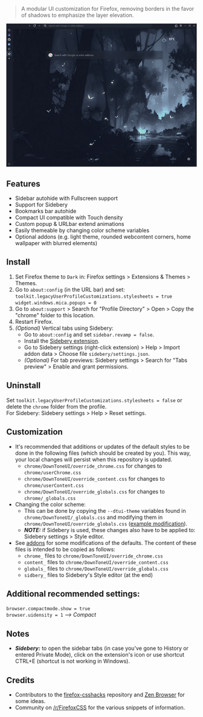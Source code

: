 > A modular UI customization for Firefox, removing borders in the favor of shadows to emphasize the layer elevation.

![Preview](assets/preview.gif "Preview")

## Features

* Sidebar autohide with Fullscreen support
* Support for Sidebery
* Bookmarks bar autohide
* Compact UI compatible with Touch density
* Custom popup & URLbar extend animations
* Easily themeable by changing color scheme variables
* Optional addons (e.g. light theme, rounded webcontent corners, home wallpaper with blurred elements)

## Install

1. Set Firefox theme to `Dark` in: Firefox settings > Extensions & Themes > Themes.
2. Go to `about:config` (in the URL bar) and set:<br>
    `toolkit.legacyUserProfileCustomizations.stylesheets = true`<br>
    `widget.windows.mica.popups = 0`
3. Go to `about:support` > Search for "Profile Directory" > Open > Copy the "chrome" folder to this location.
4. Restart Firefox.
5. *(Optional)* Vertical tabs using Sidebery:
    * Go to `about:config` and set `sidebar.revamp = false`.
    * Install the [Sidebery extension](https://addons.mozilla.org/en-US/firefox/addon/sidebery/).
    * Go to Sidebery settings (right-click extension) > Help > Import addon data > Choose file `sidebery/settings.json`.
    * *(Optional)* For tab previews: Sidebery settings > Search for "Tabs preview" > Enable and grant permissions.

## Uninstall

Set `toolkit.legacyUserProfileCustomizations.stylesheets = false` or delete the `chrome` folder from the profile.\
For Sidebery: Sidebery settings > Help > Reset settings.

## Customization

* It's recommended that additions or updates of the default styles to be done in the following files (which should be created by you). This way, your local changes will persist when this repository is updated.
    * `chrome/DownToneUI/override_chrome.css` for changes to `chrome/userChrome.css`
    * `chrome/DownToneUI/override_content.css` for changes to `chrome/userContent.css`
    * `chrome/DownToneUI/override_globals.css` for changes to `chrome/_globals.css`
* Changing the color scheme:
    * This can be done by copying the `--dtui-theme` variables found in `chrome/DownToneUI/_globals.css` and modifying them in `chrome/DownToneUI/override_globals.css` ([example modification](https://github.com/oviung/DownToneUI-Firefox/blob/main/addons/themes/DownToneUI_Light/globals_theme_DownToneUI_Light.css)).
    * *__NOTE:__* if Sidebery is used, these changes also have to be applied to: Sidebery settings > Style editor.
* See [addons](addons/) for some modifications of the defaults. The content of these files is intended to be copied as follows:
    * `chrome_` files to `chrome/DownToneUI/override_chrome.css`
    * `content_` files to `chrome/DownToneUI/override_content.css`
    * `globals_` files to `chrome/DownToneUI/override_globals.css`
    * `sidbery_` files to Sidebery's Style editor (at the end)

## Additional recommended settings:

`browser.compactmode.show = true`<br>
`browser.uidensity = 1`    *--> Compact*

## Notes

* *__Sidebery:__* to open the sidebar tabs (in case you've gone to History or entered Private Mode), click on the extension's icon or use shortcut CTRL+E (shortcut is not working in Windows).

## Credits

* Contributors to the [firefox-csshacks](https://github.com/MrOtherGuy/firefox-csshacks) repository and [Zen Browser](https://zen-browser.app) for some ideas.
* Community on [/r/FirefoxCSS](https://www.reddit.com/r/FirefoxCSS/) for the various snippets of information.

<!-- Auto-update: 2025-10-03T14:45:04.463574 -->
